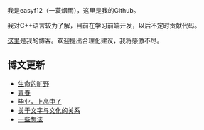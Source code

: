 我是easyf12（一蓑烟雨），这里是我的Github。

我对C++语言较为了解，目前在学习前端开发，以后不定时贡献代码。

[这里](https://easyf12.top)是我的博客。欢迎提出合理化建议，我将感激不尽。

## 博文更新
<!-- BLOG-POST-LIST:START -->
- [生命的旷野](https://easyf12.top/posts/5b9d5def/)
- [青春](https://easyf12.top/posts/c1dda00/)
- [毕业，上高中了](https://easyf12.top/posts/11465d79/)
- [关于文字与文化的关系](https://easyf12.top/posts/6286e655/)
- [一些想法](https://easyf12.top/posts/2556b57a/)
<!-- BLOG-POST-LIST:END -->
